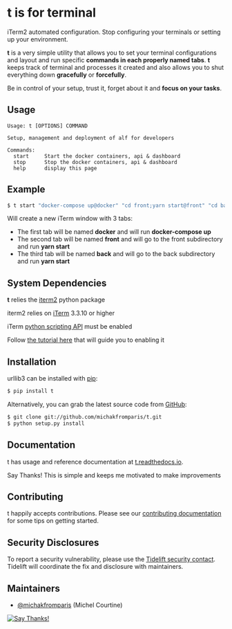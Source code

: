 # **t** is for terminal

iTerm2 automated configuration. Stop configuring your terminals or setting up your environment.

**t** is a very simple utility that allows you to set your terminal configurations and layout and run specific **commands in each properly named tabs**. **t** keeps track of terminal and processes it created and also allows you to shut everything down **gracefully** or **forcefully**.

Be in control of your setup, trust it, forget about it and **focus on your tasks**.

## Usage

```
Usage: t [OPTIONS] COMMAND

Setup, management and deployment of alf for developers

Commands:
  start		Start the docker containers, api & dashboard
  stop		Stop the docker containers, api & dashboard
  help		display this page
```

## Example

```bash
$ t start "docker-compose up@docker" "cd front;yarn start@front" "cd back;yarn start@back"
```

Will create a new iTerm window with 3 tabs:

- The first tab will be named **docker** and will run **docker-compose up**
- The second tab will be named **front** and will go to the front subdirectory and run **yarn start**
- The third tab will be named **back** and will go to the back subdirectory and run **yarn start**

## System Dependencies

**t** relies the [iterm2](https://pypi.org/project/iterm2/) python package

iterm2 relies on [iTerm](https://www.iterm2.com/) 3.3.10 or higher

iTerm [python scripting API](https://www.iterm2.com/python-api/) must be enabled

Follow [the tutorial here](https://www.iterm2.com/python-api/tutorial/index.html#tutorial-index) that will guide you to enabling it

## Installation

urllib3 can be installed with [pip](https://pip.pypa.io/):

```bash
$ pip install t
```

Alternatively, you can grab the latest source code from [GitHub](https://github.com/urllib3/urllib3):

```bash
$ git clone git://github.com/michakfromparis/t.git
$ python setup.py install
```

## Documentation

t has usage and reference documentation at [t.readthedocs.io](https://t.readthedocs.io/).

Say Thanks! This is simple and keeps me motivated to make improvements

## Contributing

t happily accepts contributions. Please see our [contributing documentation](https://urllib3.readthedocs.io/en/latest/contributing.html) for some tips on getting started.

## Security Disclosures

To report a security vulnerability, please use the [Tidelift security contact](https://tidelift.com/security). Tidelift will coordinate the fix and disclosure with maintainers.

## Maintainers

- [@michakfromparis](https://github.com/michakfromparis) (Michel Courtine)



[![Say Thanks!](https://img.shields.io/badge/Say%20Thanks-!-1EAEDB.svg)](https://saythanks.io/to/michel.courtine@docker.com)